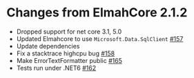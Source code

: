 # Changes from ElmahCore 2.1.2

- Dropped support for net core 3.1, 5.0
- Updated Elmahcore to use `Microsoft.Data.SqlClient` [#157](https://github.com/ElmahCore/ElmahCore/pull/163)
- Update dependencies
- Fix a stacktrace highcpu bug [#158](https://github.com/ElmahCore/ElmahCore/pull/164)
- Make ErrorTextFormatter public [#165](https://github.com/ElmahCore/ElmahCore/pull/165)
- Tests run under .NET6 [#162](https://github.com/ElmahCore/ElmahCore/pull/162)